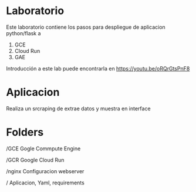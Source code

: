 # Laboratorio 

Este laboratorio contiene los pasos para despliegue de aplicacion python/flask a 
1. GCE
2. Cloud Run
3. GAE

Introducción a este lab puede encontrarla en https://youtu.be/oRQrGtsPnF8

# Aplicacion 
Realiza un srcraping de extrae datos y muestra en interface

# Folders
/GCE    Gogle Commpute Engine

/GCR    Google Cloud Run

/nginx  Configuracion webserver

/       Aplicacion, Yaml, requirements



